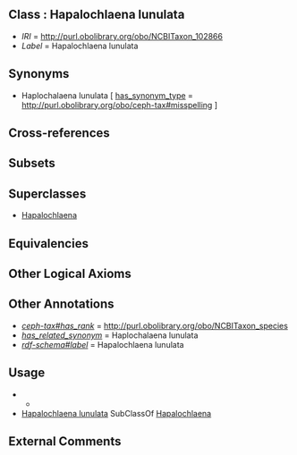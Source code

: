 
## Class : Hapalochlaena lunulata

 * *IRI* = http://purl.obolibrary.org/obo/NCBITaxon_102866
 * *Label* = Hapalochlaena lunulata

## Synonyms

 * Haplochalaena lunulata [ [has_synonym_type](../../pe/oboInOwl#hasSynonymType.md) = http://purl.obolibrary.org/obo/ceph-tax#misspelling ]

## Cross-references


## Subsets


## Superclasses

 * [Hapalochlaena](../../NCBITaxon/15/NCBITaxon_61715.md)

## Equivalencies


## Other Logical Axioms


## Other Annotations

 * *[ceph-tax#has_rank](../../ceph-tax#has/nk/ceph-tax#has_rank.md)* = http://purl.obolibrary.org/obo/NCBITaxon_species
 * *[has_related_synonym](../../ym/oboInOwl#hasRelatedSynonym.md)* = Haplochalaena lunulata
 * *[rdf-schema#label](../../el/rdf-schema#label.md)* = Hapalochlaena lunulata

## Usage

 * -
 * [Hapalochlaena lunulata](../../NCBITaxon/66/NCBITaxon_102866.md) SubClassOf [Hapalochlaena](../../NCBITaxon/15/NCBITaxon_61715.md)

## External Comments

